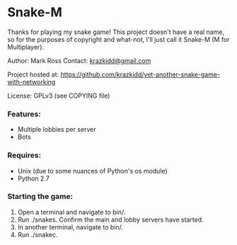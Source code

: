 Snake-M
=======

Thanks for playing my snake game! This project doesn't have a real
name, so for the purposes of copyright and what-not, I'll just call it
Snake-M (M for Multiplayer).

Author: Mark Ross
Contact: krazkidd@gmail.com

Project hosted at:
  https://github.com/krazkidd/yet-another-snake-game-with-networking

License: GPLv3 (see COPYING file)

### Features:
* Multiple lobbies per server
* Bots

### Requires:
* Unix (due to some nuances of Python's os module)
* Python 2.7

### Starting the game:
1. Open a terminal and navigate to bin/.
2. Run ./snakes. Confirm the main and lobby servers have started.
3. In another terminal, navigate to bin/.
4. Run ./snakec.

